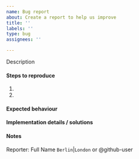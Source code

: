 ```yaml
---
name: Bug report
about: Create a report to help us improve
title: ''
labels: ''
type: bug
assignees: ''

---
```


Description

#### Steps to reproduce

1. 
2.

#### Expected behaviour

#### Implementation details / solutions

#### Notes

Reporter: Full Name `Berlin`|`London` or @github-user
